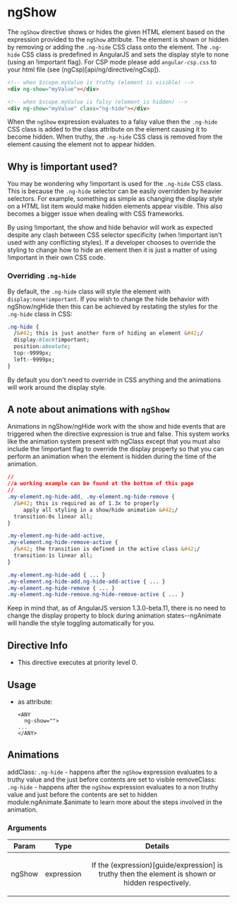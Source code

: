 



# ngShow








The `ngShow` directive shows or hides the given HTML element based on the expression
provided to the `ngShow` attribute. The element is shown or hidden by removing or adding
the `.ng-hide` CSS class onto the element. The `.ng-hide` CSS class is predefined
in AngularJS and sets the display style to none (using an !important flag).
For CSP mode please add `angular-csp.css` to your html file (see (ngCsp)[api/ng/directive/ngCsp]).

```html
<!-- when $scope.myValue is truthy (element is visible) -->
<div ng-show="myValue"></div>

<!-- when $scope.myValue is falsy (element is hidden) -->
<div ng-show="myValue" class="ng-hide"></div>
```

When the `ngShow` expression evaluates to a falsy value then the `.ng-hide` CSS class is added to the class
attribute on the element causing it to become hidden. When truthy, the `.ng-hide` CSS class is removed
from the element causing the element not to appear hidden.

## Why is !important used?

You may be wondering why !important is used for the `.ng-hide` CSS class. This is because the `.ng-hide` selector
can be easily overridden by heavier selectors. For example, something as simple
as changing the display style on a HTML list item would make hidden elements appear visible.
This also becomes a bigger issue when dealing with CSS frameworks.

By using !important, the show and hide behavior will work as expected despite any clash between CSS selector
specificity (when !important isn't used with any conflicting styles). If a developer chooses to override the
styling to change how to hide an element then it is just a matter of using !important in their own CSS code.

### Overriding `.ng-hide`

By default, the `.ng-hide` class will style the element with `display:none!important`. If you wish to change
the hide behavior with ngShow/ngHide then this can be achieved by restating the styles for the `.ng-hide`
class in CSS:

```css
.ng-hide {
  /&#42; this is just another form of hiding an element &#42;/
  display:block!important;
  position:absolute;
  top:-9999px;
  left:-9999px;
}
```

By default you don't need to override in CSS anything and the animations will work around the display style.

## A note about animations with `ngShow`

Animations in ngShow/ngHide work with the show and hide events that are triggered when the directive expression
is true and false. This system works like the animation system present with ngClass except that
you must also include the !important flag to override the display property
so that you can perform an animation when the element is hidden during the time of the animation.

```css
//
//a working example can be found at the bottom of this page
//
.my-element.ng-hide-add, .my-element.ng-hide-remove {
  /&#42; this is required as of 1.3x to properly
     apply all styling in a show/hide animation &#42;/
  transition:0s linear all;
}

.my-element.ng-hide-add-active,
.my-element.ng-hide-remove-active {
  /&#42; the transition is defined in the active class &#42;/
  transition:1s linear all;
}

.my-element.ng-hide-add { ... }
.my-element.ng-hide-add.ng-hide-add-active { ... }
.my-element.ng-hide-remove { ... }
.my-element.ng-hide-remove.ng-hide-remove-active { ... }
```

Keep in mind that, as of AngularJS version 1.3.0-beta.11, there is no need to change the display
property to block during animation states--ngAnimate will handle the style toggling automatically for you.








## Directive Info


* This directive executes at priority level 0.


## Usage



* as attribute:
    ```
    <ANY
      ng-show="">
    ...
    </ANY>
    ```



## Animations
addClass: `.ng-hide` - happens after the `ngShow` expression evaluates to a truthy value and the just before contents are set to visible
removeClass: `.ng-hide` - happens after the `ngShow` expression evaluates to a non truthy value and just before the contents are set to hidden
module:ngAnimate.$animate to learn more about the steps involved in the animation.

### Arguments

| Param | Type | Details |
| :--: | :--: | :--: |
| ngShow | expression | <p>If the (expression)[guide/expression] is truthy then the element is shown or hidden respectively.</p>  |




